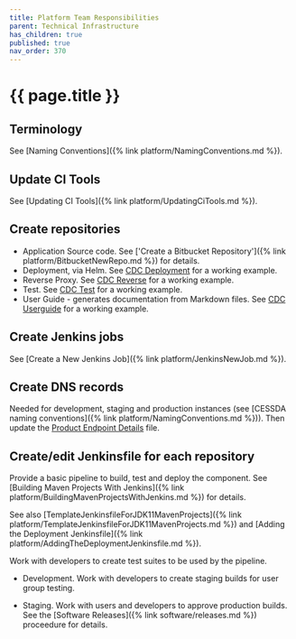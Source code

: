 ```yaml
---
title: Platform Team Responsibilities
parent: Technical Infrastructure
has_children: true
published: true
nav_order: 370
---
```


# {{ page.title }}

## Terminology

See [Naming Conventions]({% link platform/NamingConventions.md %}).

## Update CI Tools

See [Updating CI Tools]({% link platform/UpdatingCiTools.md %}).

## Create repositories

- Application Source code. See ['Create a Bitbucket Repository']({% link platform/BitbucketNewRepo.md %}) for details.
- Deployment, via Helm. See [CDC Deployment](https://bitbucket.org/cessda/cessda.cdc.deployment/src/master/) for a working example.
- Reverse Proxy. See [CDC Reverse](https://bitbucket.org/cessda/cessda.cdc.reverse/src/master/) for a working example.
- Test. See [CDC Test](https://bitbucket.org/cessda/cessda.cdc.test/src/master/) for a working example.
- User Guide - generates documentation from Markdown files. See [CDC Userguide](https://bitbucket.org/cessda/cessda.cdc.userguide/src/master/) for a working example.

## Create Jenkins jobs

See [Create a New Jenkins Job]({% link platform/JenkinsNewJob.md %}).

## Create DNS records

Needed for development, staging and production instances (see [CESSDA naming conventions]({% link platform/NamingConventions.md %})).
Then update the [Product Endpoint Details](https://docs.google.com/spreadsheets/d/1HNkqfw09SCj2ZLeMLH3sUw2LIYyjP6hUIXbpsrWULMo/edit?usp=sharing) file.

## Create/edit Jenkinsfile for each repository

Provide a basic pipeline to build, test and deploy the component.
See [Building Maven Projects With Jenkins]({% link platform/BuildingMavenProjectsWithJenkins.md %}) for details.

See also [TemplateJenkinsfileForJDK11MavenProjects]({% link platform/TemplateJenkinsfileForJDK11MavenProjects.md %})
and [Adding the Deployment Jenkinsfile]({% link platform/AddingTheDeploymentJenkinsfile.md %}).

Work with developers to create test suites to be used by the pipeline.

- Development. Work with developers to create staging builds for user group testing.

- Staging. Work with users and developers to approve production builds.
        See the [Software Releases]({% link software/releases.md %}) proceedure for details.
